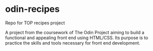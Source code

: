 # odin-recipes
Repo for TOP recipes project

A project from the coursework of The Odin Project aiming to build a functional and appealing front end using HTML/CSS. Its purpose is to practice the skills and tools necessary for front end development.